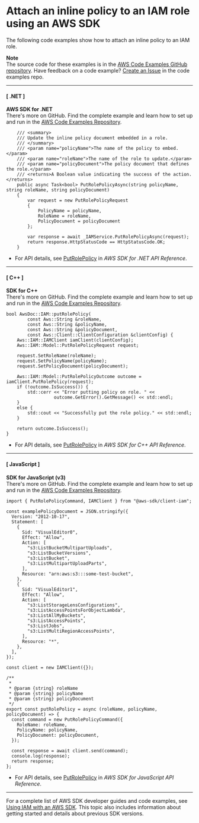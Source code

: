 # Attach an inline policy to an IAM role using an AWS SDK<a name="example_iam_PutRolePolicy_section"></a>

The following code examples show how to attach an inline policy to an IAM role\.

**Note**  
The source code for these examples is in the [AWS Code Examples GitHub repository](https://github.com/awsdocs/aws-doc-sdk-examples)\. Have feedback on a code example? [Create an Issue](https://github.com/awsdocs/aws-doc-sdk-examples/issues/new/choose) in the code examples repo\. 

------
#### [ \.NET ]

**AWS SDK for \.NET**  
 There's more on GitHub\. Find the complete example and learn how to set up and run in the [AWS Code Examples Repository](https://github.com/awsdocs/aws-doc-sdk-examples/tree/main/dotnetv3/IAM#code-examples)\. 
  

```
    /// <summary>
    /// Update the inline policy document embedded in a role.
    /// </summary>
    /// <param name="policyName">The name of the policy to embed.</param>
    /// <param name="roleName">The name of the role to update.</param>
    /// <param name="policyDocument">The policy document that defines the role.</param>
    /// <returns>A Boolean value indicating the success of the action.</returns>
    public async Task<bool> PutRolePolicyAsync(string policyName, string roleName, string policyDocument)
    {
        var request = new PutRolePolicyRequest
        {
            PolicyName = policyName,
            RoleName = roleName,
            PolicyDocument = policyDocument
        };

        var response = await _IAMService.PutRolePolicyAsync(request);
        return response.HttpStatusCode == HttpStatusCode.OK;
    }
```
+  For API details, see [PutRolePolicy](https://docs.aws.amazon.com/goto/DotNetSDKV3/iam-2010-05-08/PutRolePolicy) in *AWS SDK for \.NET API Reference*\. 

------
#### [ C\+\+ ]

**SDK for C\+\+**  
 There's more on GitHub\. Find the complete example and learn how to set up and run in the [AWS Code Examples Repository](https://github.com/awsdocs/aws-doc-sdk-examples/tree/main/cpp/example_code/iam#code-examples)\. 
  

```
bool AwsDoc::IAM::putRolePolicy(
        const Aws::String &roleName,
        const Aws::String &policyName,
        const Aws::String &policyDocument,
        const Aws::Client::ClientConfiguration &clientConfig) {
    Aws::IAM::IAMClient iamClient(clientConfig);
    Aws::IAM::Model::PutRolePolicyRequest request;

    request.SetRoleName(roleName);
    request.SetPolicyName(policyName);
    request.SetPolicyDocument(policyDocument);

    Aws::IAM::Model::PutRolePolicyOutcome outcome = iamClient.PutRolePolicy(request);
    if (!outcome.IsSuccess()) {
        std::cerr << "Error putting policy on role. " <<
                  outcome.GetError().GetMessage() << std::endl;
    }
    else {
        std::cout << "Successfully put the role policy." << std::endl;
    }

    return outcome.IsSuccess();
}
```
+  For API details, see [PutRolePolicy](https://docs.aws.amazon.com/goto/SdkForCpp/iam-2010-05-08/PutRolePolicy) in *AWS SDK for C\+\+ API Reference*\. 

------
#### [ JavaScript ]

**SDK for JavaScript \(v3\)**  
 There's more on GitHub\. Find the complete example and learn how to set up and run in the [AWS Code Examples Repository](https://github.com/awsdocs/aws-doc-sdk-examples/tree/main/javascriptv3/example_code/iam#code-examples)\. 
  

```
import { PutRolePolicyCommand, IAMClient } from "@aws-sdk/client-iam";

const examplePolicyDocument = JSON.stringify({
  Version: "2012-10-17",
  Statement: [
    {
      Sid: "VisualEditor0",
      Effect: "Allow",
      Action: [
        "s3:ListBucketMultipartUploads",
        "s3:ListBucketVersions",
        "s3:ListBucket",
        "s3:ListMultipartUploadParts",
      ],
      Resource: "arn:aws:s3:::some-test-bucket",
    },
    {
      Sid: "VisualEditor1",
      Effect: "Allow",
      Action: [
        "s3:ListStorageLensConfigurations",
        "s3:ListAccessPointsForObjectLambda",
        "s3:ListAllMyBuckets",
        "s3:ListAccessPoints",
        "s3:ListJobs",
        "s3:ListMultiRegionAccessPoints",
      ],
      Resource: "*",
    },
  ],
});

const client = new IAMClient({});

/**
 *
 * @param {string} roleName
 * @param {string} policyName
 * @param {string} policyDocument
 */
export const putRolePolicy = async (roleName, policyName, policyDocument) => {
  const command = new PutRolePolicyCommand({
    RoleName: roleName,
    PolicyName: policyName,
    PolicyDocument: policyDocument,
  });

  const response = await client.send(command);
  console.log(response);
  return response;
};
```
+  For API details, see [PutRolePolicy](https://docs.aws.amazon.com/AWSJavaScriptSDK/v3/latest/clients/client-iam/classes/putrolepolicycommand.html) in *AWS SDK for JavaScript API Reference*\. 

------

For a complete list of AWS SDK developer guides and code examples, see [Using IAM with an AWS SDK](sdk-general-information-section.md)\. This topic also includes information about getting started and details about previous SDK versions\.